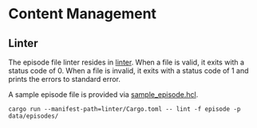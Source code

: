 # Content Management

## Linter

The episode file linter resides in [linter](linter). When a file is valid, it exits with a status code of 0. When a file is invalid, it exits with a status code of 1 and prints the errors to standard error.

A sample episode file is provided via [sample_episode.hcl](linter/sample_episode.hcl).

```shell
cargo run --manifest-path=linter/Cargo.toml -- lint -f episode -p data/episodes/
```
